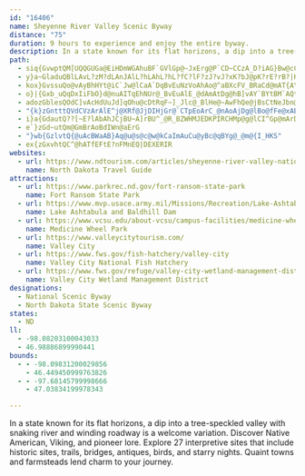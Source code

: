 ```yaml
---
id: "16406"
name: Sheyenne River Valley Scenic Byway
distance: "75"
duration: 9 hours to experience and enjoy the entire byway.
description: In a state known for its flat horizons, a dip into a tree-speckled valley with snaking river and winding roadway is a welcome variation.  Discover Native American, Viking, and pioneer lore.  Explore 27 interpretive sites that include historic sites, trails, bridges, antiques, birds, and starry nights.  Quaint towns and farmsteads lend charm to your journey.
path:
  - siq{GvwptQM[UQQGUGa@EiHDmWGAhuBF`GVlGp@~JxErg@P`CD~CCzA_D?iAG}Bw@cC{@cDk@qDuCwKeH_AyAiAuEcBmFs@yA_@i@{GaFyF}EgKqHgCuAeBo@wCu@_BWqFGm}@P{@FaBj@{IfEyBzA}GjGwEhB{B|AuAr@yGdCy@fAmBxFiA~BgHzJsAzAwDjCuCfAiAr@o@x@wBzD_CpDmInHgBbAcEr@CxDOvCiE|b@I~GIdrAKfLOrCMj@u@zAgB|A_IzEiAj@w@LaEB[@YR_CxHc@fAURgAi@U`@_CtHcBpFcFvNaJnQiWq@wABqLrAaDWcEs@eRgAydAm@gEFoi@MiHJcXIqDd@_DlA}ZzRsCvAmBr@{A^uInAgFh@wGQs_AeFa^a@kDTeAA_HaBmHqBkPeAgAAcCXsFdBoeA~RqHbAkHn@aSh@}uAnB{FR{@b@e@n@Yh@WfAAjTYjDu@dD]x@{AfCwAjAoBz@y@L}@Bkw@NmBPiBv@y@l@y@~@oKhQyAzBe@h@}AlAu@ZsB^m~AB_^Iqz@Hs\nGmBDeAEwCk@uIaE{AWaFG_`BQaACiDi@mBJcDx@kC~@gARsB?wCa@_D_As@Km_AEupAmAk]J{A^wBzAgHlKwIrHe]rZqCxBeElDkJtGaFfGeBbAkCr@_CjAyDrCgJtFcExBs@Lej@r@e@uFUaFM{GBsGSaEQkAIkB?uCT}BHoAIyH_hAzA?{f@cQ?yDPoD?iBMoGeAu@Cy\M]r@e[v`AmCnGqC|EkCnDsX|XkErE}DfFwB`DeB~CyCrGqC`H_Xbs@oH|Tu@jD_@zGe@~EsCpTgBnPoAnUClCRtJ?pCeCf[eAxJuDlXy@bFiAlDwJvSaDhEqGpHqAfB_AnAW\m@z@kEdGyAzBa@j@iDlDyCrC}GrGaJ`H{ElEiBpBiElFuLbQ~HxKjDzFfCxERVl@p@`@X
  - y}a~GladuQBlLAvL?zM?dLAnJAlL?hLAhL?hL?fC?lF?zJ?vJ?xK?bJ@pK?rE?rB?|K@rH?bB?dK?|F?lD@jB?`C?pAlA@Bjy@EbDY|CsCnTsAvIc@~H?f@h@dG_@nGKjA@`@LjATfAXp@hChDbA|BbA`DtArBb@dAh@zBd@nA|@nATPr@LnBAtO_AhAXb@j@Hl@Ix@cCbFc@jA?lBRdDE`CMjAk@xDtAlC~@rAlDlDpDlEvI`PzB`GnCtJJl@CrBu@Gof@Gc@q@uEsEgB{C[s@i@}@g@gAu@uAS_@qAmC
  - kox}GvssuQo@vAyBhHYt@iC`Jw@lCaA`DqBvEuNzVoAhAo@^aBXcFV_BRaCd@mAT{A\cCh@cJx@wXz@wCp@gI`Cse@|NmDp@yAJyDIuOsB_Bg@}Ay@sBeBY[mBmCuBmD{FgHy@qAy@_B_Qsa@y@gAy@c@
  - o}|{Gxb_uQqDxIiFbO}d@nuAITqEhNUr@_BvEuAlE_@dAmAtDg@hB]vAY`BYtBM`AQtAe@jD_@`DWzBSvDKtBAT?DCbA?|BA|@AvBG|AUjBYzAQnAcDvTIhAFjFIxBWz@Wd@s@d@m@Lu]_@DjA?JEr@E~XUteBOddCjcBR|HJdLEbEkInBuEVeADs@HmFNmBTy@xA_Cr@{A`@sBLeEYaD_@eBsAmC
  - adozGblesQOdC]vAcHdUuJd]qOhu@cDtRqF~]_Jlc@_BlHe@~AwFhQe@jBsCtNeJbn@gJje@o@`E}Jnu@kDnVqKbk@YjCI`E?tr@OrCYlBe@rBm@dBsG|LmClHyBvDwAnA_ChAsVhIwA\eE`@aFXwCk@eSuFyEeBaGsCwDuAwJiBkMiE{MmB_IeCoCEsBRaDdBwA`@yL[yIf@qB^mAx@eBlBsC~D}@~@aBr@qDd@aCx@gGxDcIfE_BzAwElFuB~CmDnGcElJ{ClIsEfKwUln@mEfKiDpMoExM}AlGaAtGQnB_@jESlFe@xBiAfCo@xB]jBYfDk@tn@^h{@\hEn@`Ed@hCl@jDfAjFXtARz@rBbJxBbKxB`Kd@zBr@tCnAzEt@rCfCnJJ\pAtEjClJl@vBJf@n@zHNbAPPXHPBhYOb@?V@^D@r@?jA@dC@dD?nE@`A?hD@nM?`C?hM?bB@pACzXFzBb@hBXz@rFdLrCtD|EzFhAdBvAxCj@fDh@xNHfG_@~LOvc@B~]q@lJ[rDi@lDcAnEeA|CiB`EgBnFgFhTeAhBaGjG_ApA_@dAiAtJ_@lFaArHkB`JwBbJ{DrRqAzEwCzGg@zAc@~BaAjIWfAuD`Jg@~@sG`I`AnOiDzAcDh@aYzAuN`BiPTuSfBwAFsJDcPs@{IP{KWyHSgOaAuA[q@[aAaAiBeDgGcK_DkIcEiOiAeDaDuGoD_Jm@aCo@mHsAiIy@{FQq@mAyAkCaB{P{HsBwAsE_HiXg^wBqDcC}G{@_BmAeA{H{BsDcCmBaBg@kAQsA?iHE}Bo@gCoAaDc@m@c@tHO~@Y^yAr@aAJc@?sDe@oAF}@p@iBrDiA`BcAyAuMqOeLkI_AgAs@gAoAmDIm@Ck@LuGEk@Ym@o@k@cCeAy@YmCa@cFOcABy@LmDpCyE|EgCvB_ChAaCp@}[bAiALgA`@q@d@cA`AsBxCiAp@q@Dic@QgARu@b@iSpQy@fAi@jAy@`D_@vCInEInMM~AU|Aa@tAy@pBsP|Xe@dAWhAQvDCjSKdA{H?UDSFs@d@g@~@Ov@OhDy@rEYnFc@`RCxDGpAWlAoArEwDfW_ApDkAtC}@vAiCtCq@pAaFfQoC`Kk@xA}EpIiB|Bi@^sHvDqD~@cANsELeJLKxESzB_AxFoArEqIjXcBdHoApJc@|IE`DDbGDnA
  - "{k}zGntttQVdCVzArAlE^j@XRf@JjDIHjGr@`CTpEoArC_@nAoAjDg@lBo@fFe@xABzDGbASfAk@`BOp@c@vM?vAPjAhAxC`AhB|@dA|CpBfGzC"
  - i}a{GdautQ??[~E?lAbAhJCjBU~A]rBU^_@R_BZWHMJEDKPIRCHMp@g@lCI^Gp@mArDu@nFaEqA{@m@m@oB_@kCY_@u@Wy@DiAd@SPy@zBUd@KJEDQLSHUFkA@{Gu@_BCiBPiEjA
  - e`}zGd~utQm@GmBrAoBdIWn@aErG
  - "}wb{GzlvtQ{@uAcBWaAB}Aq@u@s@c@w@kCaImAuCu@yBc@qBYg@_@m@{I_HKS"
  - ex{zGxvhtQC^@hATfEFtE?nFMnEQ|DEXERIR
websites:
  - url: https://www.ndtourism.com/articles/sheyenne-river-valley-national-scenic-byway
    name: North Dakota Travel Guide
attractions:
  - url: https://www.parkrec.nd.gov/fort-ransom-state-park
    name: Fort Ransom State Park
  - url: https://www.mvp.usace.army.mil/Missions/Recreation/Lake-Ashtabula-Baldhill-Dam/
    name: Lake Ashtabula and Baldhill Dam
  - url: https://www.vcsu.edu/about-vcsu/campus-facilities/medicine-wheel-park/
    name: Medicine Wheel Park
  - url: https://www.valleycitytourism.com/
    name: Valley City
  - url: https://www.fws.gov/fish-hatchery/valley-city
    name: Valley City National Fish Hatchery
  - url: https://www.fws.gov/refuge/valley-city-wetland-management-district
    name: Valley City Wetland Management District
designations:
  - National Scenic Byway
  - North Dakota State Scenic Byway
states:
  - ND
ll:
  - -98.08203100043033
  - 46.98886899990441
bounds:
  - - -98.09831200029856
    - 46.449450999763826
  - - -97.68145799998666
    - 47.03834199978343

---
```


In a state known for its flat horizons, a dip into a tree-speckled valley with snaking river and winding roadway is a welcome variation.  Discover Native American, Viking, and pioneer lore.  Explore 27 interpretive sites that include historic sites, trails, bridges, antiques, birds, and starry nights.  Quaint towns and farmsteads lend charm to your journey.
